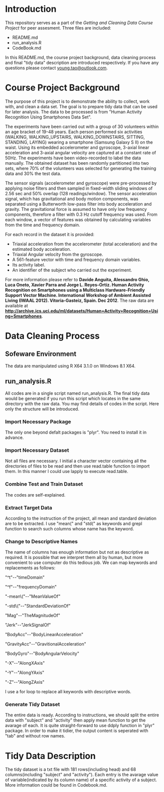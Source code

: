 # Introduction

This repository serves as a part of the *Getting and Cleaning Data Course Project* for peer assesment. Three files are included: 

- README.md
- run_analysis.R
- CodeBook.md

In this README.md, the course project background, data cleaning process and final "tidy data" description are introduced respectively. If you have any questions please contact young.tao@outlook.com.

# Course Project Background

The purpose of this project is to demonstrate the ability to collect, work with, and clean a data set. The goal is to prepare tidy data that can be used for later analysis. The data to be processed is from "Human Activity Recognition Using Smartphones Data Set".

The experiments have been carried out with a group of 30 volunteers within an age bracket of 19-48 years. Each person performed six activities (WALKING, WALKING_UPSTAIRS, WALKING_DOWNSTAIRS, SITTING, STANDING, LAYING) wearing a smartphone (Samsung Galaxy S II) on the waist. Using its embedded accelerometer and gyroscope, 3-axial linear acceleration and 3-axial angular velocity are captured at a constant rate of 50Hz. The experiments have been video-recorded to label the data manually. The obtained dataset has been randomly partitioned into two sets, where 70% of the volunteers was selected for generating the training data and 30% the test data. 

The sensor signals (accelerometer and gyroscope) were pre-processed by applying noise filters and then sampled in fixed-width sliding windows of 2.56 sec and 50% overlap (128 readings/window). The sensor acceleration signal, which has gravitational and body motion components, was separated using a Butterworth low-pass filter into body acceleration and gravity. The gravitational force is assumed to have only low frequency components, therefore a filter with 0.3 Hz cutoff frequency was used. From each window, a vector of features was obtained by calculating variables from the time and frequency domain.

For each record in the dataset it is provided: 

- Triaxial acceleration from the accelerometer (total acceleration) and the estimated body acceleration. 
- Triaxial Angular velocity from the gyroscope. 
- A 561-feature vector with time and frequency domain variables. 
- Its activity label. 
- An identifier of the subject who carried out the experiment.

For more information please refer to **Davide Anguita, Alessandro Ghio, Luca Oneto, Xavier Parra and Jorge L. Reyes-Ortiz. Human Activity Recognition on Smartphones using a Multiclass Hardware-Friendly Support Vector Machine. International Workshop of Ambient Assisted Living (IWAAL 2012). Vitoria-Gasteiz, Spain. Dec 2012**. The raw data are available at **http://archive.ics.uci.edu/ml/datasets/Human+Activity+Recognition+Using+Smartphones**.

# Data Cleaning Process

## Sofeware Environment

The data are manipulated using R X64 3.1.0 on Windows 8.1 X64.

## run_analysis.R

All codes are in a single script named run_analysis.R. The final tidy data would be generated if you run this script which locates in the same directory with the raw data. You may find details of codes in the script. Here only the structure will be introduced.

### Import Necessary Package

The only one beyond defalt packages is "plyr". You need to install it in advance.

### Import Necessary Dataset

Not all files are necessary. I initial a character vector containing all the directories of files to be read and then use read.table function to import them. In this manner I could use lapply to execute read.table.

### Combine Test and Train Dataset

The codes are self-explained.

### Extract Target Data

According to the instruction of the project, all mean and standard deviation are to be extracted. I use "mean(" and "std(" as keywords and grepl function to search such columns whose name has the keyword.

### Change to Descriptive Names

The name of columns has enough information but not as descriptive as required. It is possible that we interpret them all by human, but more convenient to use computer do this tedious job. We can map keywords and replacements as follows:

"^t"--"timeDomain"

"^f"--"frequencyDomain"

"-mean\\("--"MeanValueOf"

"-std\\("--"StandardDeviationOf"

"Mag"--"TheMagnitudeOf"

"Jerk"--"JerkSignalOf"

"BodyAcc"--"BodyLinearAcceleration"

"GravityAcc"--"GravitionalAcceleration"

"BodyGyro"--"BodyAngularVelocity"

"-X"--"AlongXAxis"

"-Y"--"AlongYAxis"

"-Z"--"AlongZAxis"

I use a for loop to replace all keywords with descriptive words.

### Generate Tidy Dataset

The entire data is ready. According to instructions, we should split the entire data with "subject" and "activity" then apply mean function to get the avarage of each. It is quite straight-forward to use ddply function in "plyr" package. In order to make it tidier, the output content is seperated with "tab" and without row names.

# Tidy Data Description

The tidy dataset is a txt file with 181 rows(including head) and 68 columns(including "subject" and "activity"). Each entry is the avarage value of variable(indicated by its column name) of a specific activity of a subject.
More information could be found in Codebook.md.
